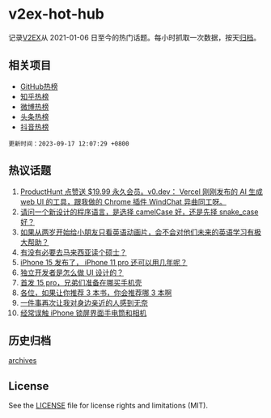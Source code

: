 # v2ex-hot-hub

 记录[V2EX](https://www.v2ex.com/)从 2021-01-06 日至今的热门话题。每小时抓取一次数据，按天[归档](archives)。
 
 ## 相关项目

- [GitHub热榜](https://github.com/lonnyzhang423/github-hot-hub)
- [知乎热榜](https://github.com/lonnyzhang423/zhihu-hot-hub)
- [微博热榜](https://github.com/lonnyzhang423/weibo-hot-hub)
- [头条热榜](https://github.com/lonnyzhang423/toutiao-hot-hub)
- [抖音热榜](https://github.com/lonnyzhang423/douyin-hot-hub)


 `更新时间：2023-09-17 12:07:29 +0800`

## 热议话题

1. [ProductHunt 点赞送 $19.99 永久会员。v0.dev： Vercel 刚刚发布的 AI 生成 web UI 的工具，跟我做的 Chrome 插件 WindChat 异曲同工呀。](https://www.v2ex.com/t/974403)
1. [请问一个新设计的程序语言，是选择 camelCase 好，还是先择 snake_case 好？](https://www.v2ex.com/t/974361)
1. [如果从两岁开始给小朋友只看英语动画片，会不会对他们未来的英语学习有极大帮助？](https://www.v2ex.com/t/974448)
1. [有没有必要去马来西亚读个硕士？](https://www.v2ex.com/t/974389)
1. [iPhone 15 发布了， iPhone 11 pro 还可以用几年呢？](https://www.v2ex.com/t/974418)
1. [独立开发者是怎么做 UI 设计的？](https://www.v2ex.com/t/974366)
1. [首发 15 pro，兄弟们准备在哪买手机壳](https://www.v2ex.com/t/974405)
1. [各位，如果让你推荐 3 本书，你会推荐哪 3 本啊](https://www.v2ex.com/t/974506)
1. [一件事再次让我对身边亲近的人感到无奈](https://www.v2ex.com/t/974487)
1. [经常误触 iPhone 锁屏界面手电筒和相机](https://www.v2ex.com/t/974363)

## 历史归档

[archives](archives)

## License

See the [LICENSE](LICENSE) file for license rights and limitations (MIT).
